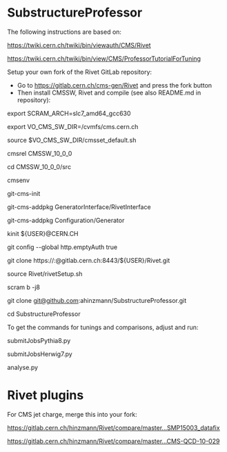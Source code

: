 # SubstructureProfessor

The following instructions are based on:

https://twiki.cern.ch/twiki/bin/viewauth/CMS/Rivet

https://twiki.cern.ch/twiki/bin/view/CMS/ProfessorTutorialForTuning

Setup your own fork of the Rivet GitLab repository:
* Go to https://gitlab.cern.ch/cms-gen/Rivet and press the fork button
* Then install CMSSW, Rivet and compile (see also README.md in repository):

export SCRAM_ARCH=slc7_amd64_gcc630

export VO_CMS_SW_DIR=/cvmfs/cms.cern.ch

source $VO_CMS_SW_DIR/cmsset_default.sh

cmsrel CMSSW_10_0_0

cd CMSSW_10_0_0/src

cmsenv

git-cms-init

git-cms-addpkg GeneratorInterface/RivetInterface

git-cms-addpkg Configuration/Generator

kinit ${USER}@CERN.CH

git config --global http.emptyAuth true 

git clone https://:@gitlab.cern.ch:8443/${USER}/Rivet.git

source Rivet/rivetSetup.sh

scram b -j8

git clone git@github.com:ahinzmann/SubstructureProfessor.git

cd SubstructureProfessor

To get the commands for tunings and comparisons, adjust and run:

submitJobsPythia8.py

submitJobsHerwig7.py

analyse.py

# Rivet plugins

For CMS jet charge, merge this into your fork:

https://gitlab.cern.ch/hinzmann/Rivet/compare/master...SMP15003_datafix

https://gitlab.cern.ch/hinzmann/Rivet/compare/master...CMS-QCD-10-029

